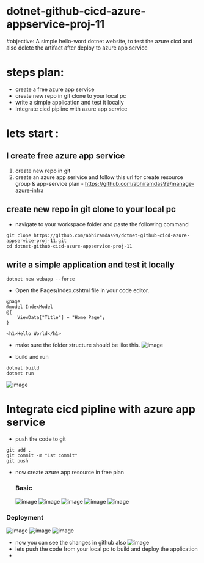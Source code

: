 # dotnet-github-cicd-azure-appservice-proj-11

#objective: 
A simple hello-word dotnet website, to test the azure cicd and also delete the artifact after deploy to azure app service 

# steps plan:
-   create a free azure app service
-   create new repo in git clone to your local pc
-   write a simple application and test it locally
-   Integrate cicd pipline with azure app service

# lets start : 
## I create free azure app service
1) create new repo in git
2) create an azure app serivice and follow this url for create resource group & app-service plan -  https://github.com/abhiramdas99/manage-azure-infra

## create new repo in git clone to your local pc
- navigate to your workspace folder and paste the following  command
```
git clone https://github.com/abhiramdas99/dotnet-github-cicd-azure-appservice-proj-11.git
cd dotnet-github-cicd-azure-appservice-proj-11
```
## write a simple application and test it locally
```
dotnet new webapp --force
```
- Open the Pages/Index.cshtml file in your code editor.
```
@page
@model IndexModel
@{
    ViewData["Title"] = "Home Page";
}

<h1>Hello World</h1>

```
- make sure the folder structure should be like this.
![image](https://github.com/user-attachments/assets/f8601f52-db50-42fd-83b6-0118cebbdc17)

- build and  run
```
dotnet build
dotnet run
```
![image](https://github.com/user-attachments/assets/e2a4e61e-0bd0-423e-912b-f4d14a91eb63)

# Integrate cicd pipline with azure app service
- push the code to git
```
git add .
git commit -m "1st commit"
git push 
```
- now create azure app resource in free plan
  ### Basic
  ![image](https://github.com/user-attachments/assets/c345e41f-feb7-477d-886a-f55049c6b2d3)
  ![image](https://github.com/user-attachments/assets/dbecaf05-14ad-4e59-b7d5-caa55f8883b7)
  ![image](https://github.com/user-attachments/assets/f755fedf-27cc-455c-8f46-9cbe78a1642e)
  ![image](https://github.com/user-attachments/assets/53a57425-9a05-480a-9bd8-c4777a5de95c)
  ![image](https://github.com/user-attachments/assets/145c5e61-3068-4491-8a3a-b4513e9434d9)
### Deployment
  ![image](https://github.com/user-attachments/assets/de3c8191-6c26-433e-a6e4-8de21660cdf3)
  ![image](https://github.com/user-attachments/assets/89f6475a-f51c-40c3-b1a6-b45383726f4a)
  ![image](https://github.com/user-attachments/assets/4fcc21bd-f6b6-4695-ba71-79727e741e2a)
- now you can see the changes in github also
  ![image](https://github.com/user-attachments/assets/12e77c64-7fc9-4395-aeee-f7e610b9bfe9)
- lets push the code from your local pc to build and deploy the application
- 



